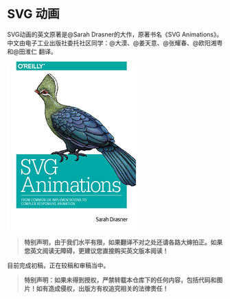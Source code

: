 # SVG 动画

SVG动画的英文原著是@Sarah Drasner的大作，原著书名《SVG Animations》。中文由电子工业出版社委托社区同学：@大漠、@姜天意、@张耀春、@欧阳湘粤和@田淮仁 翻译。

![](images/cover.png)

> **特别声明，由于我们水平有限，如果翻译不对之处还请各路大婶拍正。如果您英文阅读无障碍，更建议您直接购买英文版本阅读！**

目前完成初稿，正在较稿和审稿当中。

> **特别声明：如果未得到授权，严禁转载本仓库下的任何内容，包括代码和图片！如有造成侵权，出版方有权追究相关的法律责任！**